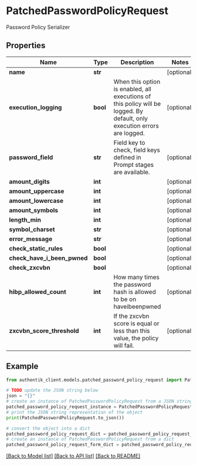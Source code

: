 # PatchedPasswordPolicyRequest

Password Policy Serializer

## Properties

Name | Type | Description | Notes
------------ | ------------- | ------------- | -------------
**name** | **str** |  | [optional] 
**execution_logging** | **bool** | When this option is enabled, all executions of this policy will be logged. By default, only execution errors are logged. | [optional] 
**password_field** | **str** | Field key to check, field keys defined in Prompt stages are available. | [optional] 
**amount_digits** | **int** |  | [optional] 
**amount_uppercase** | **int** |  | [optional] 
**amount_lowercase** | **int** |  | [optional] 
**amount_symbols** | **int** |  | [optional] 
**length_min** | **int** |  | [optional] 
**symbol_charset** | **str** |  | [optional] 
**error_message** | **str** |  | [optional] 
**check_static_rules** | **bool** |  | [optional] 
**check_have_i_been_pwned** | **bool** |  | [optional] 
**check_zxcvbn** | **bool** |  | [optional] 
**hibp_allowed_count** | **int** | How many times the password hash is allowed to be on haveibeenpwned | [optional] 
**zxcvbn_score_threshold** | **int** | If the zxcvbn score is equal or less than this value, the policy will fail. | [optional] 

## Example

```python
from authentik_client.models.patched_password_policy_request import PatchedPasswordPolicyRequest

# TODO update the JSON string below
json = "{}"
# create an instance of PatchedPasswordPolicyRequest from a JSON string
patched_password_policy_request_instance = PatchedPasswordPolicyRequest.from_json(json)
# print the JSON string representation of the object
print(PatchedPasswordPolicyRequest.to_json())

# convert the object into a dict
patched_password_policy_request_dict = patched_password_policy_request_instance.to_dict()
# create an instance of PatchedPasswordPolicyRequest from a dict
patched_password_policy_request_form_dict = patched_password_policy_request.from_dict(patched_password_policy_request_dict)
```
[[Back to Model list]](../README.md#documentation-for-models) [[Back to API list]](../README.md#documentation-for-api-endpoints) [[Back to README]](../README.md)


